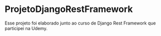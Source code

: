 # ProjetoDjangoRestFramework
Esse projeto foi elaborado junto ao curso de Django Rest Framework que participei na Udemy.
